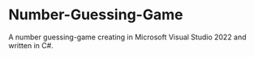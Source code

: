 # Number-Guessing-Game
A number guessing-game creating in Microsoft Visual Studio 2022 and written in C#.
